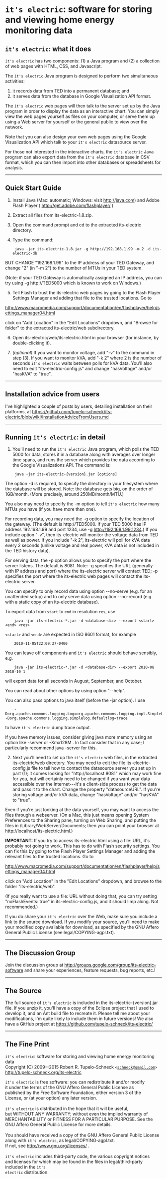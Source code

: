 # `it's electric`: software for storing and viewing home energy monitoring data #

## `it's electric`: what it does ##

`it's electric` has two components: (1) a Java program and (2) a collection of
web pages with HTML, CSS, and Javascript.

The `it's electric` Java program is designed to perform two simultaneous
activities:
  1. it records data from TED into a permanent database; and
  2. it serves data from the database in Google Visualization API format.

The `it's electric` web pages will then talk to the server set up by the Java
program in order to display the data as an interactive chart.  You can simply
view the web pages yourself as files on your computer, or serve them up using
a Web server for yourself or the general public to view over the network.

Note that you can also design your own web pages using the Google Visualization
API which talk to your `it's electric` datasource server.

For those not interested in the interactive charts, the `it's electric` Java
program can also export data from the `it's electric` database in CSV format,
which you can then import into other databases or spreadsheets for analysis.


---


## Quick Start Guide ##

1. Install Java (Mac: automatic; Windows: visit http://java.com) and Adobe Flash Player ( http://get.adobe.com/flashplayer/ )

2. Extract all files from its-electric-1.8.zip.

3. Open the command prompt and cd to the extracted its-electric directory.

4. Type the command:

        java -jar its-electric-1.8.jar -g http://192.168.1.99 -m 2 -d its-electric-db

 BUT CHANGE "192.168.1.99" to the IP address of your TED Gateway, and
change "2" (in "-m 2") to the number of MTUs in your TED system.

 (Note: if your TED Gateway is automatically assigned an IP address, you can
try using -g http://TED5000 which is known to work on Windows.)

5. Tell Flash to trust the its-electric web pages by going to the Flash Player
Settings Manager and adding that file to the trusted locations.  Go to

 http://www.macromedia.com/support/documentation/en/flashplayer/help/settings_manager04.html

 click on "Add Location" in the "Edit Locations" dropdown, and
"Browse for folder" to the extracted its-electric/web subdirectory.

6. Open its-electric/web/its-electric.html in your browser (for instance,
by double-clicking it).

7. _(optional)_ If you want to monitor voltage, add "-v" to the command in
step (3).  If you want to monitor kVA, add "-k 2" where 2 is the number of
seconds `it's electric` waits between polls for kVA data.  You'll also need
to edit "its-electric-config.js" and change "hasVoltage" and/or "hasKVA" to
"true".


---


## Installation advice from users ##

I've highlighted a couple of posts by users, detailing installation on their
platforms, at https://github.com/tupelo-schneck/its-electric/blob/wiki/InstallationAdviceFromUsers.md


---


## Running `it's electric`: in detail ##

1. You'll need to run the `it's electric` Java program, which polls
the TED 5000 for data, stores it in a database along with averages
over longer time spans, and runs the server which provides the data
according to the Google Visualizations API.  The command is:

        java -jar its-electric-{version}.jar [options]

 The option -d is required, to specify the directory in your filesystem
where the database will be stored.  Note: the database gets big, on
the order of 1GB/month.  (More precisely, around 250MB/month/MTU.)

 You also may need to specify the -m option to tell `it's electric` how
many MTUs you have (if you have more than one).

 For recording data, you may need the -g option to specify the location of the
gateway.  (The default is http://TED5000.  If your TED 5000 has IP address
192.168.1.99 and port 1234, use -g http://192.168.1.99:1234.)  If you include
option "-v", then its-electric will monitor the voltage data from TED as well
as power.  If you include "-k 2", its-electric will poll for kVA data every
2 seconds (unlike voltage and real power, kVA data is not included in the TED
history data).

 For serving data, the -p option allows you to specify the port where the server
listens.  The default is 8081.  Note: -g specifies the URL (generally with IP
address and port) where the its-electric server will contact TED; -p specifies
the port where the its-electric web pages will contact the its-electric server.

 You can specify to only record data using option --no-serve (e.g. for an
unattended setup) and to only serve data using option --no-record (e.g. with a
static copy of an its-electric database).

 To export data from `start` to `end` in resolution `res`, use

        java -jar its-electric-*.jar -d <database-dir> --export <start> <end> <res>

 `<start>` and `<end>` are expected in ISO 8601 format, for example

        2010-11-05T22:09:37-0400
 
 You can leave off components and `it's electric` should behave sensibly, e.g.

        java -jar its-electric-*.jar -d <database-dir> --export 2010-08 2010-10 1

 will export data for all seconds in August, September, and October.

 You can read about other options by using option "--help".

 You can also pass options to java itself (before the -jar option).  I use

        -Dorg.apache.commons.logging.Log=org.apache.commons.logging.impl.SimpleLog -Dorg.apache.commons.logging.simplelog.defaultlog=trace

 to have `it's electric` dump trace output.

 If you have memory issues, consider giving java more memory using
an option like -server or -Xmx128M .  In fact consider that in any case;
I particularly recommend java -server for this.


2. Next you'll need to set up the `it's electric` web files, in the
extracted its-electric/web directory.  You may need to edit the
file its-electric-config.js file to tell how to contact the datasource
server you set up in part (1); it comes looking for "http://localhost:8081"
which may work fine for you, but will certainly need to be changed if you
want your data accessible over the Internet---it's a client-side process
to get the data and pass it to the chart.  Change the property
"datasourceURL".  If you're storing voltage and/or kVA data, change
"hasVoltage" and/or "hasKVA" to "true".

 Even if you're just looking at the data yourself, you may want to
access the files through a webserver.  (On a Mac, this just means
opening System Preferences to the Sharing pane, turning on Web
Sharing, and putting the files in /Library/WebServer/Documents; then
you can point your browser at http://localhost/its-electric.html.)

 **IMPORTANT:**
If you try to access its-electric.html using a file: URL, it's
probably not going to work.  This has to do with Flash security
settings.  You can fix this by going to the Flash Player Settings
Manager and adding the relevant files to the trusted locations.
Go to

 http://www.macromedia.com/support/documentation/en/flashplayer/help/settings_manager04.html

 click on "Add Location" in the "Edit Locations" dropdown, and browse to
the folder "its-electric/web".

 (If you really want to use a file: URL without doing that, you can try
setting "noFlashEvents: true" in its-electric-config.js, and it should limp
along.  Not recommended.)

 If you do share your `it's electric` over the Web, make sure you include
a link to the source download.  If you modify your source, you'll need
to make your modified copy available for download, as specified by the
GNU Affero General Public License (see legal/COPYING-agpl.txt).


---


## The Discussion Group ##

Join the discussion group at
http://groups.google.com/group/its-electric-software
and share your experiences, feature requests, bug reports, etc.!


---


## The Source ##

The full source of `it's electric` is included in the
its-electric-{version}.jar file.  If you unzip it, you'll have a copy
of the Eclipse project that I used to develop it, and an Ant build file
to recreate it.  Please tell me about your modifications, I'm quite
likely to include them in future versions!  We also have a GitHub
project at
https://github.com/tupelo-schneck/its-electric/

---


## The Fine Print ##

`it's electric`: software for storing and viewing home energy monitoring data<br>
Copyright (C) 2009--2015 Robert R. Tupelo-Schneck <code>&lt;schneck@gmail.com&gt;</code><br>
<a href='http://tupelo-schneck.org/its-electric'>http://tupelo-schneck.org/its-electric</a>

<code>it's electric</code> is free software: you can redistribute it and/or modify<br>
it under the terms of the GNU Affero General Public License as<br>
published by the Free Software Foundation, either version 3 of the<br>
License, or (at your option) any later version.<br>
<br>
<code>it's electric</code> is distributed in the hope that it will be useful,<br>
but WITHOUT ANY WARRANTY; without even the implied warranty of<br>
MERCHANTABILITY or FITNESS FOR A PARTICULAR PURPOSE.  See the<br>
GNU Affero General Public License for more details.<br>
<br>
You should have received a copy of the GNU Affero General Public License<br>
along with <code>it's electric</code>, as legal/COPYING-agpl.txt.<br>
If not, see <a href='http://www.gnu.org/licenses/'>http://www.gnu.org/licenses/</a> .<br>
<br>
<code>it's electric</code> includes third-party code, the various copyright notices<br>
and licenses for which may be found in the files in legal/third-party<br>
included in the <code>it's electric</code> distribution.
